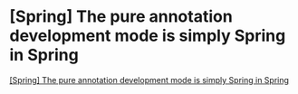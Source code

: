 # [Spring] The pure annotation development mode is simply Spring in Spring
[[Spring] The pure annotation development mode is simply Spring in Spring](https://aiwithcloud.com/2022/09/16/spring_the_pure_annotation_development_mode_is_simply_spring_in_spring/)